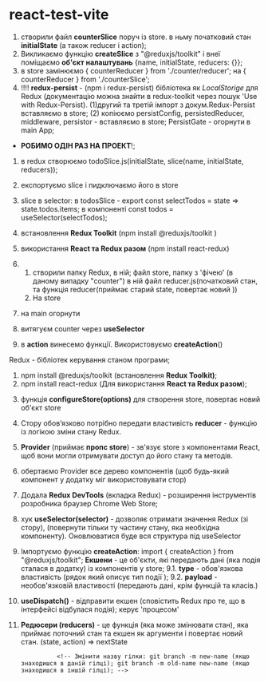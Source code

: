 # react-test-vite

<!-- ===========6 модуль - 2 частина========================== -->

1. створили файл **counterSlice** поруч із store. в ньму початковий стан
   **initialState** (а також reducer і action);
2. Викликаємо функцію **createSlice** з "@reduxjs/toolkit" і внеї поміщаємо
   **об'єкт налаштувань** {name, initialState, reducers: {}};
3. в store замінюємо { counterReducer } from './counter/reducer'; на {
   counterReducer } from './counterSlice';
4. !!!! **redux-persist** - (npm i redux-persist) бібліотека як _LocalStorige_
   для Redux (документацію можна знайти в redux-toolkit через пошук 'Use with
   Redux-Persist). (1)другий та третій імпорт з докум.Redux-Persist вставляємо в
   store; (2) копіюємо persistConfig, persistedReducer, middleware, persistor -
   вставляємо в store; PersistGate - огорнути в main App;

- **РОБИМО ОДІН РАЗ НА ПРОЕКТ**!;

<!-- =====Todo==== -->

1. в redux створюємо todoSlice.js(initialState, slice(name, initialState,
   reducers));
2. експортуємо slice і пидключаємо його в store
3. slice в selector: в todosSlice - export const selectTodos = state =>
   state.todos.items; в компоненті const todos = useSelector(selectTodos);
   <!--  -->
   <!--  -->
   <!-- ===========6 модуль - 1 частина========================== -->

4. встановлення **Redux Toolkit** (npm install @reduxjs/toolkit )
5. використання **React та Redux разом** (npm install react-redux)
6. 1. створили папку Redux, в ній; файл store, папку з 'фічею' (в даному випадку
      "counter") в ній файл reducer.js(початковий стан, та функція
      reducer(приймає старий state, повертає новий ))
   2. На store
7. на main огорнути **<Provider store={store}>**
8. витягуєм counter через **useSelector**
9. в **action** винесемо функції. Використовуємо **createAction**()
<!-- =9=9=9=9=9=9=9=99=9=9=9=9=9=9=9=9=9=9=9=9 -->

Redux - бібліотек керування станом програми;

1.  npm install @reduxjs/toolkit (встановлення **Redux Toolkit)**;
2.  npm install react-redux (Для використання **React та Redux разом**);
<!--  -->
3.  функція **configureStore(options)** для створення store, повертає новий
    об'єкт store
4.  Стору обов’язково потрібно передати властивість **reducer** - функцію із
    логікою зміни стану Redux.
5.  **Provider** (приймає **пропс store**) - зв'язує store з компонентами React,
    щоб вони могли отримувати доступ до його стану та методів.
6.  обертаємо Provider все дерево компонентів (щоб будь-який компонент у додатку
    міг використовувати стор)
7.  Додала **Redux DevTools** (вкладка Redux) - розширення інструментів
    розробника браузер Chrome Web Store;
8.  хук **useSelector(selector)** - дозволяє отримати значення Redux (зі стору),
    (повернути тільки ту частину стану, яка необхідна компоненту). Оновлюватися
    буде вся структура під useSelector
9.  Імпортуємо функцію **createAction**: import { createAction } from
    "@reduxjs/toolkit"; **Екшени** - це об'єкти, які передають дані (яка подія
    сталася в додатку) із компонентів у store; 9.1. **type** - обов'язкова
    властивість (рядок який описує тип події ); 9.2. **payload** -
    необов'язковій властивості (передають дані, крім функцій та класів.)
    <!-- const reduxAction = {
      type: "Action type",
      payload: "Payload value",
    }; -->
10. **useDispatch()** - відправити екшен (сповістить Redux про те, що в
    інтерфейсі відбулася подія); керує 'процесом'

    <!-- 1-10: Ми спроектували стан програми, пов'язали компоненти та стор, додали відправлення екшенів.  -->

<!--  логіка зміни стану Redux. -->

11. **Редюсери (reducers)** - це функція (яка може змінювати стан), яка приймає
    поточний стан та екшен як аргументи і повертає новий стан. (state, action)
    => nextState
       <!-- rafce - 'розгорнути' компонент -->

                  <!-- Змінити назву гілки: git branch -m new-name (якщо знаходишся в даній гілці); git branch -m old-name new-name (якщо знаходишся в іншій гілці); -->
